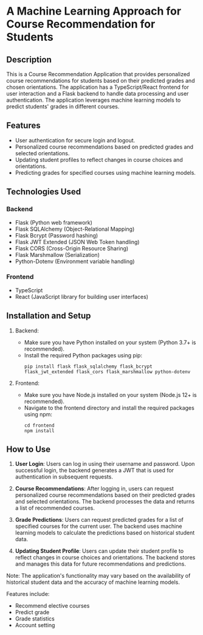 # A Machine Learning Approach for Course Recommendation for Students

## Description

This is a Course Recommendation Application that provides personalized course recommendations for students based on their predicted grades and chosen orientations. The application has a TypeScript/React frontend for user interaction and a Flask backend to handle data processing and user authentication. The application leverages machine learning models to predict students' grades in different courses.

## Features

- User authentication for secure login and logout.
- Personalized course recommendations based on predicted grades and selected orientations.
- Updating student profiles to reflect changes in course choices and orientations.
- Predicting grades for specified courses using machine learning models.

## Technologies Used

### Backend

- Flask (Python web framework)
- Flask SQLAlchemy (Object-Relational Mapping)
- Flask Bcrypt (Password hashing)
- Flask JWT Extended (JSON Web Token handling)
- Flask CORS (Cross-Origin Resource Sharing)
- Flask Marshmallow (Serialization)
- Python-Dotenv (Environment variable handling)

### Frontend

- TypeScript
- React (JavaScript library for building user interfaces)

## Installation and Setup

1. Backend:

   - Make sure you have Python installed on your system (Python 3.7+ is recommended).
   - Install the required Python packages using pip:
     ```
     pip install flask flask_sqlalchemy flask_bcrypt flask_jwt_extended flask_cors flask_marshmallow python-dotenv
     ```

2. Frontend:
   - Make sure you have Node.js installed on your system (Node.js 12+ is recommended).
   - Navigate to the frontend directory and install the required packages using npm:
     ```
     cd frontend
     npm install
     ```

## How to Use

1. **User Login**: Users can log in using their username and password. Upon successful login, the backend generates a JWT that is used for authentication in subsequent requests.

2. **Course Recommendations**: After logging in, users can request personalized course recommendations based on their predicted grades and selected orientations. The backend processes the data and returns a list of recommended courses.

3. **Grade Predictions**: Users can request predicted grades for a list of specified courses for the current user. The backend uses machine learning models to calculate the predictions based on historical student data.

4. **Updating Student Profile**: Users can update their student profile to reflect changes in course choices and orientations. The backend stores and manages this data for future recommendations and predictions.

Note: The application's functionality may vary based on the availability of historical student data and the accuracy of machine learning models.

Features include:

- Recommend elective courses
- Predict grade
- Grade statistics
- Account setting
